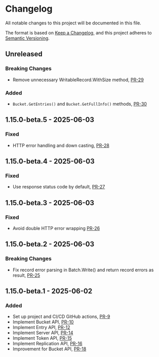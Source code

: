 # Changelog

All notable changes to this project will be documented in this file.

The format is based on [Keep a Changelog](https://keepachangelog.com/en/1.0.0/),
and this project adheres to [Semantic Versioning](https://semver.org/spec/v2.0.0.html).

## Unreleased

### Breaking Changes

* Remove unnecessary WritableRecord.WithSize method, [PR-29](https://github.com/reductstore/reduct-go/pull/29)

### Added

* `Bucket.GetEntries()` and `Bucket.GetFullInfo()` methods, [PR-30](https://github.com/reductstore/reduct-go/pull/30)

## 1.15.0-beta.5 - 2025-06-03

### Fixed

* HTTP error handling and down casting, [PR-28](https://github.com/reductstore/reduct-go/pull/28)

## 1.15.0-beta.4 - 2025-06-03

### Fixed

* Use response status code by default, [PR-27](https://github.com/reductstore/reduct-go/pull/27)

## 1.15.0-beta.3 - 2025-06-03

### Fixed

* Avoid double HTTP error wrapping [PR-26](https://github.com/reductstore/reduct-go/pull/26)

## 1.15.0-beta.2 - 2025-06-03


### Breaking Changes

* Fix record error parsing in Batch.Write() and return record errors as result, [PR-25](https://github.com/reductstore/reduct-go/pull/25)

## 1.15.0-beta.1 - 2025-06-02

### Added

* Set up project and CI/CD GitHub actions, [PR-9](https://github.com/reductstore/reduct-go/pull/9)
* Implement Bucket API, [PR-10](https://github.com/reductstore/reduct-go/pull/10)
* Implement Entry API, [PR-12](https://github.com/reductstore/reduct-go/pull/12)
* Implement Server API, [PR-14](https://github.com/reductstore/reduct-go/pull/14)
* Implement Token API, [PR-15](https://github.com/reductstore/reduct-go/pull/15)
* Implement Replication API, [PR-16](https://github.com/reductstore/reduct-go/pull/16)
* Improvement for Bucket API, [PR-18](https://github.com/reductstore/reduct-go/pull/18)